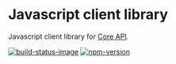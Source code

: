 # Javascript client library

Javascript client library for [Core API][core-api].

[![build-status-image]][travis]
[![npm-version]][npm]

[core-api]: https://github.com/core-api/core-api/
[build-status-image]: https://secure.travis-ci.org/core-api/javascript-client.svg?branch=master
[travis]: http://travis-ci.org/core-api/javascript-client?branch=master
[npm-version]: https://badge.fury.io/js/coreapi.svg
[npm]: http://badge.fury.io/js/coreapi